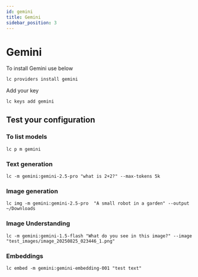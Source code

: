 ```yaml
---
id: gemini
title: Gemini
sidebar_position: 3
---
```


# Gemini
To install Gemini use below
```bash
lc providers install gemini
```
Add your key
```bash
lc keys add gemini
```
## Test your configuration
### To list models
```
lc p m gemini
```
### Text generation
```
lc -m gemini:gemini-2.5-pro "what is 2+2?" --max-tokens 5k
```
### Image generation
```
lc img -m gemini:gemini-2.5-pro  "A small robot in a garden" --output ~/Downloads
```
### Image Understanding
```
lc -m gemini:gemini-1.5-flash "What do you see in this image?" --image "test_images/image_20250825_023446_1.png"
```
### Embeddings
```
lc embed -m gemini:gemini-embedding-001 "test text"
```